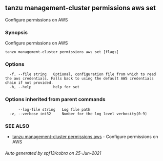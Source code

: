 ## tanzu management-cluster permissions aws set

Configure permissions on AWS

### Synopsis

Configure permissions on AWS

```
tanzu management-cluster permissions aws set [flags]
```

### Options

```
  -f, --file string   Optional, configuration file from which to read the aws credentials. Falls back to using the default AWS credentials chain if not provided.
  -h, --help          help for set
```

### Options inherited from parent commands

```
      --log-file string   Log file path
  -v, --verbose int32     Number for the log level verbosity(0-9)
```

### SEE ALSO

* [tanzu management-cluster permissions aws](tanzu_management-cluster_permissions_aws.md)	 - Configure permissions on AWS

###### Auto generated by spf13/cobra on 25-Jun-2021
